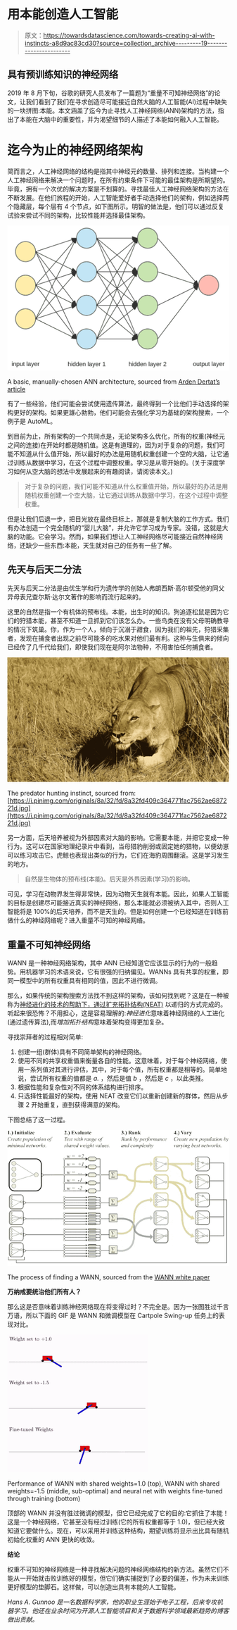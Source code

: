 # 用本能创造人工智能

> 原文：<https://towardsdatascience.com/towards-creating-ai-with-instincts-a8d9ac83cd30?source=collection_archive---------19----------------------->

## 具有预训练知识的神经网络

2019 年 8 月下旬，谷歌的研究人员发布了一篇题为“重量不可知神经网络”的论文，让我们看到了我们在寻求创造尽可能接近自然大脑的人工智能(AI)过程中缺失的一块拼图:本能。本文涵盖了迄今为止寻找人工神经网络(ANN)架构的方法，指出了本能在大脑中的重要性，并为渴望细节的人描述了本能如何融入人工智能。

# 迄今为止的神经网络架构

简而言之，人工神经网络的结构是指其中神经元的数量、排列和连接。当构建一个人工神经网络来解决一个问题时，在所有约束条件下可能的最佳架构是所期望的。毕竟，拥有一个次优的解决方案是不划算的。寻找最佳人工神经网络架构的方法在不断发展。在他们旅程的开始，人工智能爱好者手动选择他们的架构，例如选择两个隐藏层，每个层有 4 个节点，如下图所示。明智的做法是，他们可以通过反复试验来尝试不同的架构，比较性能并选择最佳架构。

![](img/8877d9a0ec989904c6a990a19ca8e595.png)

A basic, manually-chosen ANN architecture, sourced from [Arden Dertat’s article](/applied-deep-learning-part-1-artificial-neural-networks-d7834f67a4f6)

有了一些经验，他们可能会尝试使用遗传算法，最终得到一个比他们手动选择的架构更好的架构。如果更雄心勃勃，他们可能会去强化学习为基础的架构搜索，一个例子是 AutoML。

到目前为止，所有架构的一个共同点是，无论架构多么优化，所有的权重(神经元之间的连接)在开始时都是随机值。这是有道理的，因为对于复杂的问题，我们可能不知道从什么值开始，所以最好的办法是用随机权重创建一个空的大脑，让它通过训练从数据中学习，在这个过程中调整权重。学习是从零开始的。(关于深度学习如何从空大脑的想法中发展起来的有趣阅读，请阅读本文。)

> 对于复杂的问题，我们可能不知道从什么权重值开始，所以最好的办法是用随机权重创建一个空大脑，让它通过训练从数据中学习，在这个过程中调整权重。

但是让我们后退一步，把目光放在最终目标上，那就是复制大脑的工作方式。我们有办法创造一个完全随机的“婴儿大脑”，并允许它学习成为专家。没错，这就是大脑的功能。它会学习。然而，如果我们想让人工神经网络尽可能接近自然神经网络，还缺少一些东西:本能，天生就对自己的任务有一些了解。

## 先天与后天二分法

先天与后天二分法是由优生学和行为遗传学的创始人弗朗西斯·高尔顿受他的同父异母表兄查尔斯·达尔文著作的影响而流行起来的。

这里的自然是指一个有机体的预布线。本能，出生时的知识。狗追逐松鼠是因为它们的狩猎本能，甚至不知道一旦抓到它们该怎么办。一些鸟类在没有父母明确教导的情况下筑巢。你，作为一个人，倾向于沉溺于甜食，因为我们的祖先，狩猎采集者，发现在捕食者出现之前尽可能多的吃水果对他们最有利。这种与生俱来的倾向已经传了几千代给我们，即使我们现在是阿尔法物种，不用害怕任何捕食者。

![](img/a234045f559a62da0897f325027068d3.png)

The predator hunting instinct, sourced from: [https://i.pinimg.com/originals/8a/32/fd/8a32fd409c364771fac7562ae687221d.jpg](https://i.pinimg.com/originals/8a/32/fd/8a32fd409c364771fac7562ae687221d.jpg)

另一方面，后天培养被视为外部因素对大脑的影响。它需要本能，并把它变成一种行为。这可以在国家地理纪录片中看到，当母猎豹削弱或固定她的猎物，以便幼崽可以练习攻击它。虎鲸也表现出类似的行为，它们在海豹周围翻滚。这是学习发生的地方。

> 自然是生物体的预布线(本能)。后天是外界因素(学习)的影响。

可见，学习在动物界发生得非常快，因为动物天生就有本能。因此，如果人工智能的目标是创建尽可能接近真实的神经网络，那么本能就必须被纳入其中，否则人工智能将是 100%的后天培养，而不是天生的。但是如何创建一个已经知道在训练前做什么的神经网络呢？进入重量不可知的神经网络。

## 重量不可知神经网络

WANN 是一种神经网络架构，其中 ANN 已经知道它应该显示的行为的一般趋势。用机器学习的术语来说，它有很强的归纳偏见。WANNs 具有共享的权重，即同一模型中的所有权重具有相同的值，因此不进行微调。

那么，如果传统的架构搜索方法找不到这样的架构，该如何找到呢？这是在一种被称为[神经进化的技术的帮助下，通过扩充拓扑结构(NEAT)](http://nn.cs.utexas.edu/downloads/papers/stanley.ec02.pdf) 以递归的方式完成的。听起来很恐怖？不用担心，这是容易理解的:*神经进化*意味着神经网络的人工进化(通过遗传算法),而*增加拓扑结构*意味着架构变得更加复杂。

寻找崇拜者的过程相对简单:

1.  创建一组(群体)具有不同简单架构的神经网络。
2.  使用不同的共享权重值来衡量各自的性能。这意味着，对于每个神经网络，使用一系列值对其进行评估，其中，对于每个值，所有权重都是相等的。简单地说，尝试所有权重的值都是 *a.* ，然后是值 *b* ，然后是 *c* ，以此类推。
3.  根据性能和复杂性对不同的体系结构进行排序。
4.  只选择性能最好的架构，使用 NEAT 改变它们以重新创建新的群体，然后从步骤 2 开始重复，直到获得满意的架构。

下图总结了这一过程。

![](img/7f31911e7bf87734cf292b838108e262.png)

The process of finding a WANN, sourced from the [WANN white paper](https://arxiv.org/pdf/1906.04358.pdf)

**万纳戒要统治他们所有人？**

那么这是否意味着训练神经网络现在将变得过时？不完全是。因为一张图胜过千言万语，所以下面的 GIF 是 WANN 和微调模型在 Cartpole Swing-up 任务上的表现对比。

![](img/eba2c9bd1341a2817eaf2213455c8e52.png)

Performance of WANN with shared weights=1.0 (top), WANN with shared weights=-1.5 (middle, sub-optimal) and neural net with weights fine-tuned through training (bottom)

顶部的 WANN 并没有胜过微调的模型，但它已经完成了它的目的:它抓住了本能！这是一个神经网络，它甚至没有经过训练(它的所有权重都等于 1.0)，但已经大致知道它要做什么。现在，可以采用并训练这种结构，期望训练将显示出比具有随机初始化权重的 ANN 更快的收敛。

**结论**

权重不可知的神经网络是一种寻找解决问题的神经网络结构的新方法。虽然它们不能从一开始就击败训练好的模型，但它们确实捕捉到了必要的偏差，作为未来训练更好模型的垫脚石。这样做，可以创造出具有本能的人工智能。

*Hans A. Gunnoo 是一名数据科学家，他的职业生涯始于电子工程，后来专攻机器学习。他还在业余时间为开源人工智能项目和关于数据科学领域最新趋势的博客做出贡献。*